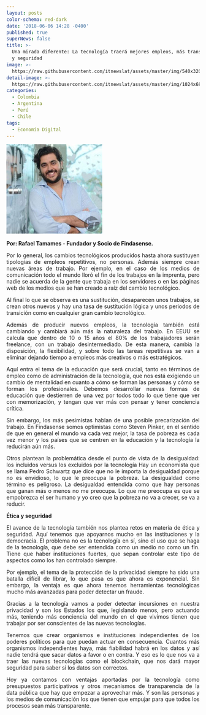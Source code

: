 ```yaml
---
layout: posts
color-schema: red-dark
date: '2018-06-06 14:28 -0400'
published: true
superNews: false
title: >-
  Una mirada diferente: La tecnología traerá mejores empleos, más transparencia
  y seguridad
image: >-
  https://raw.githubusercontent.com/itnewslat/assets/master/img/540x320/Fintech-p.jpg
detail-image: >-
  https://raw.githubusercontent.com/itnewslat/assets/master/img/1024x680/Fintech-g.jpg
categories:
  - Colombia
  - Argentina
  - Perú
  - Chile
tags:
  - Economía Digital
---
```


![](https://raw.githubusercontent.com/itnewslat/assets/master/img/300x300/Rafael-Tamanes.jpg)

**Por: Rafael Tamames - Fundador y Socio de Findasense.** 
 
<p style="text-align: justify;">Por lo general, los cambios tecnológicos producidos hasta ahora sustituyen tipologías de empleos repetitivos, no personas. Además siempre crean nuevas áreas de trabajo. Por ejemplo, en el caso de los medios de comunicación todo el mundo lloró el fin de los trabajos en la imprenta, pero nadie se acuerda de la gente que trabaja en los servidores o en las páginas web de los medios que se han creado a raíz del cambio tecnológico.</p>

<p style="text-align: justify;">Al final lo que se observa es una sustitución, desaparecen unos trabajos, se crean otros nuevos y hay una tasa de sustitución lógica y unos periodos de transición como en cualquier gran cambio tecnológico.</p>

<p style="text-align: justify;">Además de producir nuevos empleos, la tecnología también está cambiando y cambiará aún más la naturaleza del trabajo. En EEUU se calcula que dentro de 10 o 15 años el 80% de los trabajadores serán freelance, con un trabajo desintermediado. De esta manera, cambia la disposición, la flexibilidad, y sobre todo las tareas repetitivas se van a eliminar dejando tiempo a empleos más creativos o más estratégicos.</p>

<p style="text-align: justify;">Aquí entra el tema de la educación que será crucial, tanto en términos de empleo como de administración de la tecnología, que nos está exigiendo un cambio de mentalidad en cuanto a cómo se forman las personas y cómo se forman los profesionales. Debemos desarrollar nuevas formas de educación que destierren de una vez por todos todo lo que tiene que ver con memorización, y tengan que ver más con pensar y tener conciencia crítica.</p>

<p style="text-align: justify;">Sin embargo, los más pesimistas hablan de una posible precarización del trabajo. En Findasense somos optimistas como Steven Pinker, en el sentido de que en general el mundo va cada vez mejor, la tasa de pobreza es cada vez menor y los países que se centren en la educación y la tecnología la reducirán aún más.</p>

<p style="text-align: justify;">Otros plantean la problemática desde el punto de vista de la desigualdad: los incluidos versus los excluidos por la tecnología Hay un economista que se llama Pedro Schwartz que dice que no le importa la desigualdad porque no es envidioso, lo que le preocupa la pobreza. La desigualdad como término es peligroso. La desigualdad entendida como que hay personas que ganan más o menos no me preocupa. Lo que me preocupa es que se empobrezca el ser humano y yo creo que la pobreza no va a crecer, se va a reducir.</p>

**Ética y seguridad**

<p style="text-align: justify;">El avance de la tecnología también nos plantea retos en materia de ética y seguridad. Aquí tenemos que apoyarnos mucho en las instituciones y la democracia. El problema no es la tecnología en sí, sino el uso que se haga de la tecnología, que debe ser entendida como un medio no como un fin. Tiene que haber instituciones fuertes, que sepan controlar este tipo de aspectos como los han controlado siempre.</p>

<p style="text-align: justify;">Por ejemplo, el tema de la protección de la privacidad siempre ha sido una batalla difícil de librar, lo que pasa es que ahora es exponencial. Sin embargo, la ventaja es que ahora tenemos herramientas tecnológicas mucho más avanzadas para poder detectar un fraude.</p>

<p style="text-align: justify;">Gracias a la tecnología vamos a poder detectar incursiones en nuestra privacidad y son los Estados los que, legislando menos, pero actuando más, teniendo más conciencia del mundo en el que vivimos tienen que trabajar por ser conscientes de las nuevas tecnologías.</p>

<p style="text-align: justify;">Tenemos que crear organismos e instituciones independientes de los poderes políticos para que puedan actuar en consecuencia. Cuantos más organismos independientes haya, más fiabilidad habrá en los datos y así nadie tendrá que sacar datos a favor o en contra. Y eso es lo que nos va a traer las nuevas tecnologías como el blockchain, que nos dará mayor seguridad para saber si los datos son correctos.</p>

<p style="text-align: justify;">Hoy ya contamos con ventajas aportadas por la tecnología como presupuestos participativos y otros mecanismos de transparencia de la data pública que hay que empezar a aprovechar más. Y son las personas y los medios de comunicación los que tienen que empujar para que todos los procesos sean más transparente.</p>